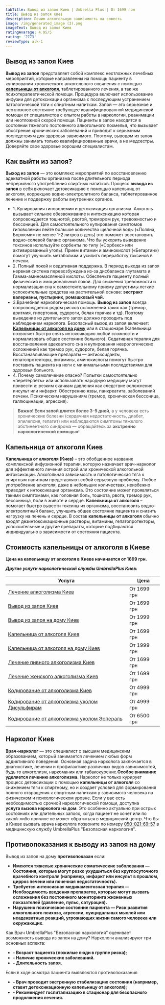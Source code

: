 ```yaml
---
tabTitle: Вывод из запоя Киев | Umbrella Plus | От 1699 грн
title: Вывод из запоя Киев
description: Лечим алкогольную зависимость на совесть
image: /img/generated_image (3).png
imageText: Вывод из запоя Киев
ratingAvarage: 4.95/5
rating: '2773'
reviewType: alk-1
---
```


## Вывод из запоя Киев

**Вывод из запоя** представляет собой комплекс неотложных лечебных мероприятий, которые направленны на помощь пациенту в купировании хронического алкогольного опьянения с помощью **[капельницы от алкоголя](https://umbrella-plus.com.ua/kiev/kapelnica_ot_alkogola_kiev/)**, таблетированного лечения, а так же психотерапевтической помощи. Процедура включает использование инфузии для детоксикации организма с последующим устранением патологической тяги к спиртным напиткам. Запой — это серьезное и неотложное состояние требующее квалифицированной медицинской помощи от специалистов с опытом работы в наркологии, реанимации или неотложной скорой помощи. Пациенты в запое находятся в состоянии тяжелого постоянного алкогольного похмелья, что вызывает обострение  хронических заболеваний и приводит к серьезным последствиям для здоровья зависимого. Поэтому, выводом из запоя должны занимать только квалифицированные врачи, а не медсестры. Доверяйте свое здоровье хорошим специалистам.

## Как выйти из запоя?

**Выход из запоя** — это комплекс мероприятий по восстановлению адекватной работы организма после длительного периода непрерывного употребления спиртных напитков. Процесс **вывода из запоя** в себя включает детоксикацию с помощью капельниц от алкоголя, коррекцию водно-электролитного баланса, таблетированное лечение и поддержку работы внутренних органов.

* 1\. Купирования гиповолемии и детоксикация организма. Алкоголь вызывает сильное обезвоживание и интоксикацию которая сопровождается тошнотой, рвотой, тремором рук, тревожностью и бессоницей. Для самостоятельного купирования симптомов гиповолемии пейте большое количество щелочной воды («Поляна, Боржоми» не менее 1-2 литров в день) это поможет восстановить водно-солевой баланс организма. Что бы ускорить выведение токсинов используйте сорбенты по типу («Сорбекс» или активированный уголь). Прием витамин и аминокислот («Бетаргин») помогут улучшить метаболизм и усилить переработку токсинов в печени.
* 2\. Полный покой и седативная поддержка. В период выхода из запоя нервная система перевозбуждена из-за дисбаланса глутамата и Гамма-аминомаслянной кислоты. Обеспечьте пациенту полный физический и эмоциональный покой. Для снижения тревожности и нормализации сна к самостоятельному приему допустимы легкие успокоительные средства на растительной основе: **экстракт валерианы, пустырник, ромашковый чай.**
* 3.Врачебная наркологическая помощь. **Вывод из запоя** всегда сопровождается рядом рисков осложнений таких как (тремор, аритмия, гипертония, судороги, белая горячка и тд). Поэтому выведение из длительного запоя должно проходить под наблюдением нарколога. Безопасный выход из запоя включает: **[Капельницы от алкоголя на дому](https://umbrella-plus.com.ua/kiev/kapelnica_ot_alkogola_kiev/)** или в стационаре (Капельница позволяет быстро снять интоксикацию любой сложности и нормализовать общее состояние больного). Седативная терапия для восстановления адекватного сна и купирования неврологических осложнений как тремор рук, судороги, белая горячка. Восстанавливающие препараты — антиоксиданты, гепатопротекторы, витамины, аминокислоты помогут быстро поставить пациента на ноги с минимальными последствиями для здоровья больного.
* 4\. Почему самолечение опасно? Попытки самостоятельно «перетерпеть» или использовать народную медицину могут привести к: резким скачкам давления как следствие осложнение инсульт или инфаркт. Обострению язвы, панкреатита, заболеваний печени. Психическим нарушениям (тремор, хроническая бессоница, галлюцинации, агрессия).

> **Важно! Если запой длится более 3–5 дней**, а у человека есть хронические болезни (сердечная недостаточность, диабет, эпилепсия, гепатит) или наблюдаются симптомы тяжелого абстинентного синдрома — обращайтесь за **экстренно наркологической помощью**!

## Капельница от алкоголя Киев

**Капельница от алкоголя (Киев)** – это обобщенное название комплексной инфузионной терапии, которую назначает врач-нарколог для эффективного лечения острой или хронической алкогольной интоксикации. Алкогольная зависимость и патологическая тяга к спиртным напиткам представляют собой серьезную проблему. Любое употребление алкоголя, даже в небольших количествах, неизбежно приводит к интоксикации организма. Это состояние может проявляться такими симптомами, как головная боль, тошнота, рвота, тремор рук, бессонница, боли в животе и сердце.
**Капельница от алкоголя** – помогает быстро вывести токсины из организма, восстановить водно-электролитный баланс, улучшить общее состояние пациента и снизить нагрузку на печень и сердце. В состав **капельницы от алкоголя** обычно входят дезинтоксикационные растворы, витамины, гепатопротекторы, успокоительные и другие препараты, которые подбираются индивидуально в зависимости от состояния пациента.

## Стоимость капельницы от алкоголя в Киеве

**Цена на капельницу от алкоголя в Киеве начинается от 1699 грн.**

***Другие услуги наркологической службы UmbrellaPlus Киев:***

| Услуга                                                                                                                     | Цена        |
| -------------------------------------------------------------------------------------------------------------------------- | ----------- |
| [Лечение алкоголизма Киев](https://umbrella-plus.com.ua/kiev/lechenie-alkogolizma-kiev/)                                   | От 1699 грн |
| [Вывод из запоя Киев](https://umbrella-plus.com.ua/kiev/vivod-iz-zapoia-kiev/)                                             | От 1699 грн |
| [Вывод из запоя на дому Киев](https://umbrella-plus.com.ua/kiev/vivod-iz-zapoia-na-domy-kiev/)                             | От 1999 грн |
| [Капельница от алкоголя Киев](https://umbrella-plus.com.ua/kiev/kapelnica_ot_alkogola_kiev/)                               | От 1699 грн |
| [Капельница от алкоголя на дому Киев](https://umbrella-plus.com.ua/kiev/kapelnica_ot_alkogola_na_domy_kiev/)               | От 1999 грн |
| [Лечение пивного алкоголизма Киев](https://umbrella-plus.com.ua/kiev/lechenie-pivnogi-alkogolizma-kiev/)                   | От 1699 грн |
| [Лечение женского алкоголизма Киев](https://umbrella-plus.com.ua/kiev/lechenie-jenskogo-alkogolizma-kiev/)                 | От 1699 грн |
| [Кодирование от алкоголизма Киев](https://umbrella-plus.com.ua/kiev/kodirovka-ot-alkogolia-kiev/)                          | От 4999 грн |
| [Кодирование от алкоголизма уколом Дисульфирам](https://umbrella-plus.com.ua/kiev/kodirovka-ot-alkogolia-disulfiram-kiev/) | От 4999 грн |
| [Кодирование от алкоголизма уколом Эспераль](https://umbrella-plus.com.ua/kiev/kodirovka-ot-alkogolizma-espiarl-kiev/)     | От 6500 грн |

## Нарколог Киев

**Врач-нарколог** — это специалист с высшим медицинским образованием, который занимается лечением любых форм аддиктивного поведения.
Основная задача нарколога заключается в диагностике, лечении и профилактике различных видов зависимостей, будь то алкоголизм, наркомания или табакокурение.**Особое внимание уделяется лечению алкоголизма**. Нарколог не только курирует процесс детоксикации с помощью **капельницы от алкоголя** со снижением тяги к спиртному, но и создает условия для формирования полного отвращения к спиртным напиткам у зависимого человека на физическом и психологическом уровне. Если у вас есть необходимостью срочной наркологической помощи, доступна **услуга вызова нарколога на дом**. Это особенно актуально при острых состояниях или длительных запоях, когда пациент не хочет или по какой-либо причине не может обратиться в медицинский центр. Что бы в Киеве вызвать врача нарколога позвоните по номеру [050-021-69-57](tel:0500216957) в медицинскую службу UmbrellaPlus "Безопасная наркология".

## Противопоказания к выводу из запоя на дому

Вывод из запоя на дому **противопоказан** если:

* **Имеются тяжелые хронические соматические заболевания
  — Состояния, которые могут резко ухудшиться без круглосуточного врачебного контроля (например, инфаркт или инсульт в прошлом, цирроз печени или почечная недостаточность).**
* **Требуется интенсивная медикаментозная терапия
  — Необходимость введения препаратов, которые могут вызвать осложнения без постоянного мониторинга жизненных показателей (давление, пульс, сатурация).**
* **Нарушено психическое состояние пациента
  — Риск развития алкогольного психоза, агрессии, суицидальных мыслей или неадекватных реакций, угрожающих жизни самого человека или окружающих.**

Как Врач UmbrellaPlus "Безопасная наркология" оценивает возможность вывода из запоя на дому?
Наркологи анализируют три основных аспекта:

* **- Возраст пациента (пожилые люди в группе риска);**
* **- Наличие хронических заболеваний.**
* **- Длительность запоя.**

Если в ходе осмотра пациента выявляются противопоказания:

* **- Врач проводит экстренную стабилизацию состояния (например, ставит детоксикационную капельницу от алкоголя);**
* **- Рекомендует госпитализацию в стационар для безопасного продолжения лечения.**
